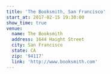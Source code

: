 ```yaml
---
title: 'The Booksmith, San Francisco'
start_at: 2017-02-15 19:30:00
show_time: true
venue:
  name: The Booksmith
  address: 1644 Haight Street
  city: San Francisco
  state: CA
  zip: '94117'
  link: 'http://www.booksmith.com'
---
```



